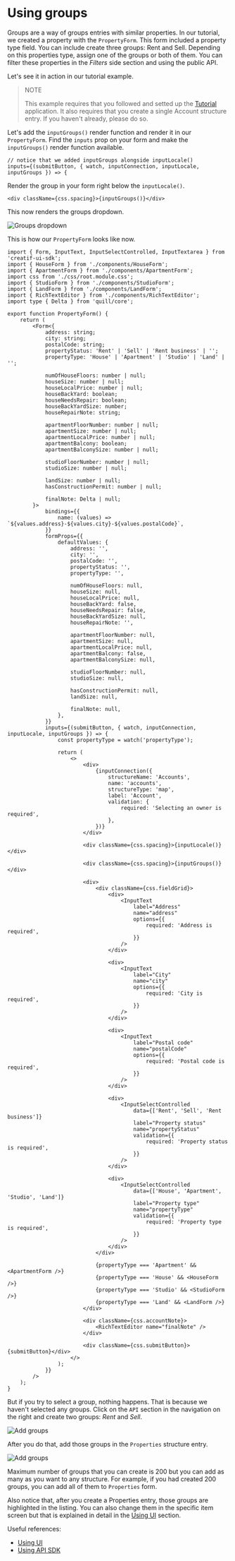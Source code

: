 # Using groups

Groups are a way of groups entries with similar properties. In our tutorial, we created a property with the `PropertyForm`.
This form included a property type field. You can include create three groups: Rent and Sell. Depending on this properties
type, assign one of the groups or both of them. You can filter these properties in the _Filters_ side section and
using the public API.

Let's see it in action in our tutorial example.

> NOTE
>
> This example requires that you followed and setted up the [Tutorial](tutorial) application. It also requires
> that you create a single Account structure entry. If you haven't already, please do so.

Let's add the `inputGroups()` render function and render it in our `PropertyForm`. Find the `inputs` prop on your form
and make the `inputGroups()` render function available.

```tsx
// notice that we added inputGroups alongside inputLocale()
inputs={(submitButton, { watch, inputConnection, inputLocale, inputGroups }) => {
```

Render the group in your form right below the `inputLocale()`.

```tsx
<div className={css.spacing}>{inputGroups()}</div>
```

This now renders the groups dropdown.

![Groups dropdown](_images/groups_section_dropdown.png 'Groups dropdown')

This is how our `PropertyForm` looks like now.

```tsx
import { Form, InputText, InputSelectControlled, InputTextarea } from 'creatif-ui-sdk';
import { HouseForm } from './components/HouseForm';
import { ApartmentForm } from './components/ApartmentForm';
import css from './css/root.module.css';
import { StudioForm } from './components/StudioForm';
import { LandForm } from './components/LandForm';
import { RichTextEditor } from './components/RichTextEditor';
import type { Delta } from 'quill/core';

export function PropertyForm() {
    return (
        <Form<{
            address: string;
            city: string;
            postalCode: string;
            propertyStatus: 'Rent' | 'Sell' | 'Rent business' | '';
            propertyType: 'House' | 'Apartment' | 'Studio' | 'Land' | '';

            numOfHouseFloors: number | null;
            houseSize: number | null;
            houseLocalPrice: number | null;
            houseBackYard: boolean;
            houseNeedsRepair: boolean;
            houseBackYardSize: number;
            houseRepairNote: string;

            apartmentFloorNumber: number | null;
            apartmentSize: number | null;
            apartmentLocalPrice: number | null;
            apartmentBalcony: boolean;
            apartmentBalconySize: number | null;

            studioFloorNumber: number | null;
            studioSize: number | null;

            landSize: number | null;
            hasConstructionPermit: number | null;

            finalNote: Delta | null;
        }>
            bindings={{
                name: (values) => `${values.address}-${values.city}-${values.postalCode}`,
            }}
            formProps={{
                defaultValues: {
                    address: '',
                    city: '',
                    postalCode: '',
                    propertyStatus: '',
                    propertyType: '',

                    numOfHouseFloors: null,
                    houseSize: null,
                    houseLocalPrice: null,
                    houseBackYard: false,
                    houseNeedsRepair: false,
                    houseBackYardSize: null,
                    houseRepairNote: '',

                    apartmentFloorNumber: null,
                    apartmentSize: null,
                    apartmentLocalPrice: null,
                    apartmentBalcony: false,
                    apartmentBalconySize: null,

                    studioFloorNumber: null,
                    studioSize: null,

                    hasConstructionPermit: null,
                    landSize: null,

                    finalNote: null,
                },
            }}
            inputs={(submitButton, { watch, inputConnection, inputLocale, inputGroups }) => {
                const propertyType = watch('propertyType');

                return (
                    <>
                        <div>
                            {inputConnection({
                                structureName: 'Accounts',
                                name: 'accounts',
                                structureType: 'map',
                                label: 'Account',
                                validation: {
                                    required: 'Selecting an owner is required',
                                },
                            })}
                        </div>

                        <div className={css.spacing}>{inputLocale()}</div>

                        <div className={css.spacing}>{inputGroups()}</div>

                        <div>
                            <div className={css.fieldGrid}>
                                <div>
                                    <InputText
                                        label="Address"
                                        name="address"
                                        options={{
                                            required: 'Address is required',
                                        }}
                                    />
                                </div>

                                <div>
                                    <InputText
                                        label="City"
                                        name="city"
                                        options={{
                                            required: 'City is required',
                                        }}
                                    />
                                </div>

                                <div>
                                    <InputText
                                        label="Postal code"
                                        name="postalCode"
                                        options={{
                                            required: 'Postal code is required',
                                        }}
                                    />
                                </div>

                                <div>
                                    <InputSelectControlled
                                        data={['Rent', 'Sell', 'Rent business']}
                                        label="Property status"
                                        name="propertyStatus"
                                        validation={{
                                            required: 'Property status is required',
                                        }}
                                    />
                                </div>

                                <div>
                                    <InputSelectControlled
                                        data={['House', 'Apartment', 'Studio', 'Land']}
                                        label="Property type"
                                        name="propertyType"
                                        validation={{
                                            required: 'Property type is required',
                                        }}
                                    />
                                </div>
                            </div>

                            {propertyType === 'Apartment' && <ApartmentForm />}
                            {propertyType === 'House' && <HouseForm />}
                            {propertyType === 'Studio' && <StudioForm />}
                            {propertyType === 'Land' && <LandForm />}
                        </div>

                        <div className={css.accountNote}>
                            <RichTextEditor name="finalNote" />
                        </div>

                        <div className={css.submitButton}>{submitButton}</div>
                    </>
                );
            }}
        />
    );
}
```

But if you try to select a group, nothing happens. That is because we haven't selected any groups. Click on the `API`
section in the navigation on the right and create two groups: _Rent_ and _Sell_.

![Add groups](_images/using_groups_add_groups.gif 'Add groups')

After you do that, add those groups in the `Properties` structure entry. 

![Add groups](_images/using_groups_add_groups_property_form.gif 'Add groups')

Maximum number of groups that you can create is 200 but you can add as many as you want to any structure.
For example, if you had created 200 groups, you can add all of them to `Properties` form.

Also notice that, after you create a Properties entry, those groups are highlighted in the listing. You can also change
them in the specific item screen but that is explained in detail in the [Using UI](using-the-ui) section.

Useful references:

- [Using UI](using-the-ui.md)
- [Using API SDK](using-api-sdk.md)

